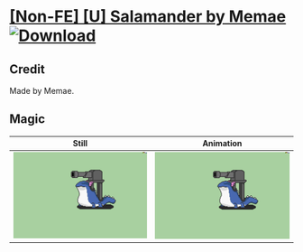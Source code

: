# [\[Non-FE\] \[U\] Salamander by Memae](./) [![Download](https://img.shields.io/badge/Download--red?style=social&logo=github)](https://minhaskamal.github.io/DownGit/#/home?url=https://github.com/Klokinator/FE-Repo/tree/main/Battle%20Animations%2FMonsters%20-%20Dragons%20and%20Special%2F%5BNon-FE%5D%20%5BU%5D%20Salamander%20by%20Memae%2F6.%20Magic%20(Cannon))

## Credit

Made by Memae.

## Magic

| Still | Animation |
| :---: | :-------: |
| ![Magic still](./Magic_000.png) | ![Magic animation](./Magic.gif) |
